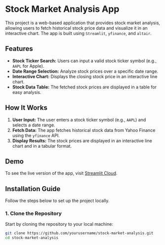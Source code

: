 # Stock Market Analysis App

This project is a web-based application that provides stock market analysis, allowing users to fetch historical stock price data and visualize it in an interactive chart. The app is built using `Streamlit`, `yfinance`, and `altair`.

## Features

- **Stock Ticker Search:** Users can input a valid stock ticker symbol (e.g., `AAPL` for Apple).
- **Date Range Selection:** Analyze stock prices over a specific date range.
- **Interactive Chart:** Displays the closing stock price in an interactive line chart.
- **Stock Data Table:** The fetched stock prices are displayed in a table for easy analysis.

## How It Works

1. **User Input:** The user enters a stock ticker symbol (e.g., `AAPL`) and selects a date range.
2. **Fetch Data:** The app fetches historical stock data from Yahoo Finance using the `yfinance` API.
3. **Display Results:** The stock prices are displayed in an interactive line chart and in a tabular format.

## Demo

To see the live version of the app, visit [Streamlit Cloud](https://marketanalysis.streamlit.app/).

## Installation Guide

Follow the steps below to set up the project locally.

### 1. Clone the Repository

Start by cloning the repository to your local machine:

```bash
git clone https://github.com/yourusername/stock-market-analysis.git
cd stock-market-analysis
